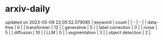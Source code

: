 # arxiv-daily
updated on 2023-05-09 22:05:52.079085
| keyword | count |
| - | - |
| data-free | 0 |
| transformer | 12 |
| generative | 5 |
| label correction | 0 |
| noise | 5 |
| diffusion | 10 |
| LLM | 0 |
| segmentation | 3 |
| object detection | 2 |
